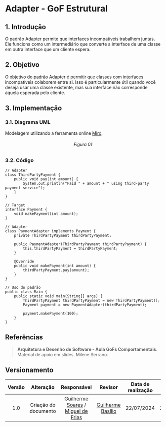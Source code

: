# Adapter - GoF Estrutural

## 1. Introdução

O padrão Adapter permite que interfaces incompatíveis trabalhem juntas. Ele funciona como um intermediário que converte a interface de uma classe em outra interface que um cliente espera.

## 2. Objetivo

O objetivo do padrão Adapter é permitir que classes com interfaces incompatíveis colaborem entre si. Isso é particularmente útil quando você deseja usar uma classe existente, mas sua interface não corresponde àquela esperada pelo cliente.

## 3. Implementação


### 3.1. Diagrama UML
Modelagem utilizando a ferramenta online [Miro](https://miro.com/app/board/).

<!--- 
Colocar imagem
-->

<h6 align = "center">Figura 01</h6>

### 3.2. Código

    // Adapter
    class ThirdPartyPayment {
        public void pay(int amount) {
            System.out.println("Paid " + amount + " using third-party payment service");
        }
    }

    // Target
    interface Payment {
        void makePayment(int amount);
    }

    // Adapter
    class PaymentAdapter implements Payment {
        private ThirdPartyPayment thirdPartyPayment;

        public PaymentAdapter(ThirdPartyPayment thirdPartyPayment) {
            this.thirdPartyPayment = thirdPartyPayment;
        }

        @Override
        public void makePayment(int amount) {
            thirdPartyPayment.pay(amount);
        }
    }

    // Uso do padrão
    public class Main {
        public static void main(String[] args) {
            ThirdPartyPayment thirdPartyPayment = new ThirdPartyPayment();
            Payment payment = new PaymentAdapter(thirdPartyPayment);

            payment.makePayment(100);
        }
    }

## Referências

> **Arquitetura e Desenho de Software - Aula GoFs Comportamentais**. Material de apoio em slides. Milene Serrano.
## Versionamento

| Versão | Alteração |  Responsável  | Revisor | Data de realização | Data de revisão |
| :------: | :---: | :-----: | :----: | :----: | :-----: |
| 1.0 | Criação do documento | [Guilherme Soares](https://github.com/GuilhermeSoaress) / [Miguel de Frias](https://github.com/migueldefrias) | [Guilherme Basílio](https://github.com/GuilhermeBES) | 22/07/2024 | 22/07/2024 |